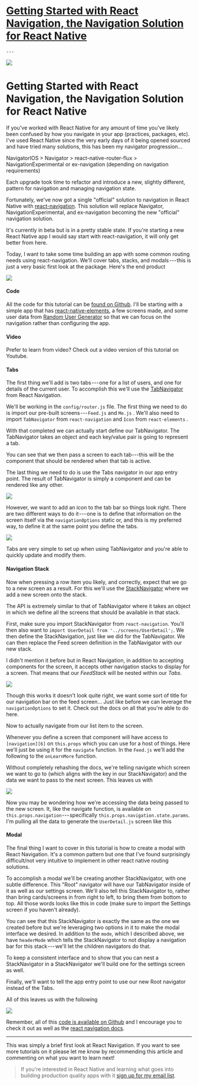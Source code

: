 # [Getting Started with React Navigation, the Navigation Solution for React Native](undefined)

    ---

![](https://cdn-images-1.medium.com/max/2000/1*rIMufUn7zaABj_VByGkhSA.jpeg)

# Getting Started with React Navigation, the Navigation Solution for React Native

If you've worked with React Native for any amount of time you've likely been confused by how you navigate in your app (practices, packages, etc). I've used React Native since the very early days of it being opened sourced and have tried many solutions, this has been my navigator progression...

NavigatorIOS \> Navigator \> react-native-router-flux \> NavigationExperimental or ex-navigation (depending on navigation requirements)

Each upgrade took time to refactor and introduce a new, slightly different, pattern for navigation and managing navigation state.

Fortunately, we've now got a single "official" solution to navigation in React Native with [react-navigation][0]. This solution will replace Navigator, NavigationExperimental, and ex-navigation becoming the new "official" navigation solution.

It's currently in beta but is in a pretty stable state. If you're starting a new React Native app I would say start with react-navigation, it will only get better from here.

Today, I want to take some time building an app with some common routing needs using react-navigation. We'll cover tabs, stacks, and modals --- this is just a very basic first look at the package. Here's the end product

![](https://cdn-images-1.medium.com/max/800/1*KmB469o2JwK3o21ncarimg.gif)

#### Code

All the code for this tutorial can be [found on Github][1]. I'll be starting with a simple app that has [react-native-elements][2], a few screens made, and some user data from [Random User Generator][3] so that we can focus on the navigation rather than configuring the app.

#### **Video**

Prefer to learn from video? Check out a video version of this tutorial on Youtube.

#### Tabs

The first thing we'll add is two tabs --- one for a list of users, and one for details of the current user. To accomplish this we'll use the [TabNavigator][4] from React Navigation.

We'll be working in the `config/router.js` file. The first thing we need to do is import our pre-built screens --- `Feed.js` and `Me.js` . We'll also need to import `TabNavigator` from `react-navigation` and `Icon` from `react-elements` .

With that completed we can actually start define our TabNavigator. The TabNavigator takes an object and each key/value pair is going to represent a tab.

You can see that we then pass a screen to each tab---this will be the component that should be rendered when that tab is active.

The last thing we need to do is use the Tabs navigator in our app entry point. The result of TabNavigator is simply a component and can be rendered like any other.

![](https://cdn-images-1.medium.com/max/800/1*YYdlKocB-p7MbDFA-NG-ZA.png)

However, we want to add an icon to the tab bar so things look right. There are two different ways to do it --- one is to define that information on the screen itself via the `navigationOptions` static or, and this is my preferred way, to define it at the same point you define the tabs.

![](https://cdn-images-1.medium.com/max/800/1*0vSiHXcy2WKQgYgAxXF0Kg.png)

Tabs are very simple to set up when using TabNavigator and you're able to quickly update and modify them.

#### Navigation Stack

Now when pressing a row item you likely, and correctly, expect that we go to a new screen as a result. For this we'll use the [StackNavigator][5] where we add a new screen onto the stack.

The API is extremely similar to that of TabNavigator where it takes an object in which we define all the screens that should be available in that stack.

First, make sure you import StackNavigator from `react-navigation`. You'll then also want to `import UserDetail from '../screens/UserDetail';`. We then define the StackNavigation, just like we did for the TabNavigator. We can then replace the Feed screen definition in the TabNavigator with our new stack.

I didn't mention it before but in React Navigation, in addition to accepting components for the screen, it accepts other navigation stacks to display for a screen. That means that our _FeedStack_ will be nested within our _Tabs_.

![](https://cdn-images-1.medium.com/max/800/1*VtueqWFHiOkTa-oREtMLHA.png)

Though this works it doesn't look quite right, we want some sort of title for our navigation bar on the feed screen... Just like before we can leverage the `navigationOptions` to set it. Check out the docs on all that you're able to do here.

Now to actually navigate from our list item to the screen.

Whenever you define a screen that component will have access to `[navigation][6]` on `this.props` which you can use for a host of things. Here we'll just be using it for the `navigate` function. In the `Feed.js` we'll add the following to the `onLearnMore` function.

Without completely rehashing the docs, we're telling navigate which screen we want to go to (which aligns with the key in our StackNavigator) and the data we want to pass to the next screen. This leaves us with

![](https://cdn-images-1.medium.com/max/800/1*dtDSt4G7y-YsvWJwZLfZtA.gif)

Now you may be wondering how we're accessing the data being passed to the new screen. It, like the navigate function, is available on `this.props.navigation` --- specifically `this.props.navigation.state.params`. I'm pulling all the data to generate the `UserDetail.js` screen like this

#### Modal

The final thing I want to cover in this tutorial is how to create a modal with React Navigation. It's a common pattern but one that I've found surprisingly difficult/not very intuitive to implement in other react native routing solutions.

To accomplish a modal we'll be creating another StackNavigator, with one subtle difference. This "Root" navigator will have our TabNavigator inside of it as well as our settings screen. We'll also tell this StackNavigator to, rather than bring cards/screens in from right to left, to bring them from bottom to top. All those words looks like this in code (make sure to import the Settings screen if you haven't already).

You can see that this StackNavigator is exactly the same as the one we created before but we're leveraging two options in it to make the modal interface we desired. In addition to the `mode`, which I described above, we have `headerMode` which tells the StackNavigator to not display a navigation bar for this stack --- we'll let the children navigators do that.

To keep a consistent interface and to show that you can nest a StackNavigator in a StackNavigator we'll build one for the settings screen as well.

Finally, we'll want to tell the app entry point to use our new Root navigator instead of the Tabs.

All of this leaves us with the following

![](https://cdn-images-1.medium.com/max/800/1*KmB469o2JwK3o21ncarimg.gif)

Remember, all of this [code is available on Github][1] and I encourage you to check it out as well as the [react navigation docs][0].

---

This was simply a brief first look at React Navigation. If you want to see more tutorials on it please let me know by recommending this article and commenting on what you want to learn next!
> 
> If you're interested in React Native and learning what goes into building production quality apps with it [sign up for my email list][7].



[0]: https://reactnavigation.org/
[1]: https://github.com/spencercarli/getting-started-react-navigation
[2]: https://github.com/react-native-community/react-native-elements
[3]: https://randomuser.me/
[4]: https://reactnavigation.org/docs/navigators/tab
[5]: https://reactnavigation.org/docs/navigators/stack
[6]: https://reactnavigation.org/docs/navigators/navigation-prop
[7]: http://www.handlebarlabs.com/react-native-mailing/...
  
